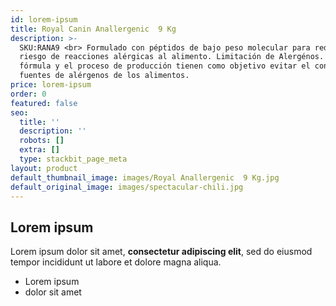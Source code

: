 ```yaml
---
id: lorem-ipsum
title: Royal Canin Anallergenic  9 Kg
description: >-
  SKU:RANA9 <br> Formulado con péptidos de bajo peso molecular para reducir el
  riesgo de reacciones alérgicas al alimento. Limitación de Alergénos. La
  fórmula y el proceso de producción tienen como objetivo evitar el contacto con
  fuentes de alérgenos de los alimentos.
price: lorem-ipsum
order: 0
featured: false
seo:
  title: ''
  description: ''
  robots: []
  extra: []
  type: stackbit_page_meta
layout: product
default_thumbnail_image: images/Royal Anallergenic  9 Kg.jpg
default_original_image: images/spectacular-chili.jpg
---
```

## Lorem ipsum

Lorem ipsum dolor sit amet, **consectetur adipiscing elit**, sed do eiusmod tempor incididunt ut labore et dolore magna aliqua.

- Lorem ipsum
- dolor sit amet
